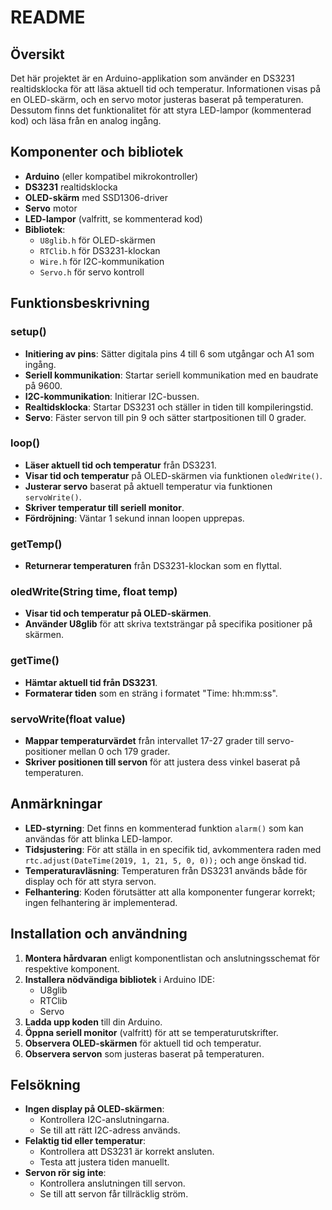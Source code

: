 # README

## Översikt

Det här projektet är en Arduino-applikation som använder en DS3231 realtidsklocka för att läsa aktuell tid och temperatur. Informationen visas på en OLED-skärm, och en servo motor justeras baserat på temperaturen. Dessutom finns det funktionalitet för att styra LED-lampor (kommenterad kod) och läsa från en analog ingång.

## Komponenter och bibliotek

- **Arduino** (eller kompatibel mikrokontroller)
- **DS3231** realtidsklocka
- **OLED-skärm** med SSD1306-driver
- **Servo** motor
- **LED-lampor** (valfritt, se kommenterad kod)
- **Bibliotek**:
  - `U8glib.h` för OLED-skärmen
  - `RTClib.h` för DS3231-klockan
  - `Wire.h` för I2C-kommunikation
  - `Servo.h` för servo kontroll

## Funktionsbeskrivning

### setup()

- **Initiering av pins**: Sätter digitala pins 4 till 6 som utgångar och A1 som ingång.
- **Seriell kommunikation**: Startar seriell kommunikation med en baudrate på 9600.
- **I2C-kommunikation**: Initierar I2C-bussen.
- **Realtidsklocka**: Startar DS3231 och ställer in tiden till kompileringstid.
- **Servo**: Fäster servon till pin 9 och sätter startpositionen till 0 grader.

### loop()

- **Läser aktuell tid och temperatur** från DS3231.
- **Visar tid och temperatur** på OLED-skärmen via funktionen `oledWrite()`.
- **Justerar servo** baserat på aktuell temperatur via funktionen `servoWrite()`.
- **Skriver temperatur till seriell monitor**.
- **Fördröjning**: Väntar 1 sekund innan loopen upprepas.

### getTemp()

- **Returnerar temperaturen** från DS3231-klockan som en flyttal.

### oledWrite(String time, float temp)

- **Visar tid och temperatur på OLED-skärmen**.
- **Använder U8glib** för att skriva textsträngar på specifika positioner på skärmen.

### getTime()

- **Hämtar aktuell tid från DS3231**.
- **Formaterar tiden** som en sträng i formatet "Time: hh:mm:ss".

### servoWrite(float value)

- **Mappar temperaturvärdet** från intervallet 17-27 grader till servo-positioner mellan 0 och 179 grader.
- **Skriver positionen till servon** för att justera dess vinkel baserat på temperaturen.

## Anmärkningar

- **LED-styrning**: Det finns en kommenterad funktion `alarm()` som kan användas för att blinka LED-lampor.
- **Tidsjustering**: För att ställa in en specifik tid, avkommentera raden med `rtc.adjust(DateTime(2019, 1, 21, 5, 0, 0));` och ange önskad tid.
- **Temperaturavläsning**: Temperaturen från DS3231 används både för display och för att styra servon.
- **Felhantering**: Koden förutsätter att alla komponenter fungerar korrekt; ingen felhantering är implementerad.

## Installation och användning

1. **Montera hårdvaran** enligt komponentlistan och anslutningsschemat för respektive komponent.
2. **Installera nödvändiga bibliotek** i Arduino IDE:
   - U8glib
   - RTClib
   - Servo
3. **Ladda upp koden** till din Arduino.
4. **Öppna seriell monitor** (valfritt) för att se temperaturutskrifter.
5. **Observera OLED-skärmen** för aktuell tid och temperatur.
6. **Observera servon** som justeras baserat på temperaturen.

## Felsökning

- **Ingen display på OLED-skärmen**:
  - Kontrollera I2C-anslutningarna.
  - Se till att rätt I2C-adress används.
- **Felaktig tid eller temperatur**:
  - Kontrollera att DS3231 är korrekt ansluten.
  - Testa att justera tiden manuellt.
- **Servon rör sig inte**:
  - Kontrollera anslutningen till servon.
  - Se till att servon får tillräcklig ström.
